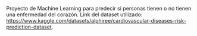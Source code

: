 Proyecto de Machine Learning para predecir si personas tienen o no tienen una enfermedad del corazón.
Link del dataset utilizado: https://www.kaggle.com/datasets/alphiree/cardiovascular-diseases-risk-prediction-dataset.
